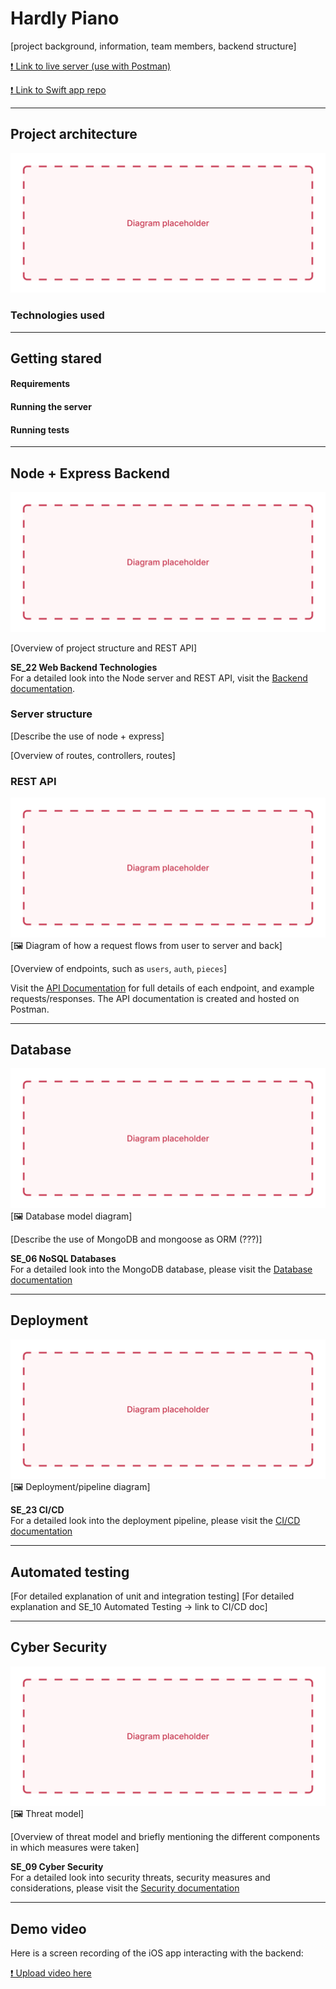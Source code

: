 # Hardly Piano

[project background, information, team members, backend structure]

[❗ Link to live server (use with Postman)](#)

[❗ Link to Swift app repo](#)

---

## Project architecture

![placeholder-name](./docs/img/placeholder.jpg)

### Technologies used

---

## Getting stared

#### Requirements

#### Running the server

#### Running tests

---

## Node + Express Backend

![placeholder-name](./docs/img/placeholder.jpg)

[Overview of project structure and REST API]

**SE_22 Web Backend Technologies**  
For a detailed look into the Node server and REST API, visit the [Backend documentation](./docs/Backend.md).

### Server structure

[Describe the use of node + express]

[Overview of routes, controllers, routes]

### REST API

![placeholder-name](./docs/img/placeholder.jpg)
[🖼 Diagram of how a request flows from user to server and back]

[Overview of endpoints, such as `users`, `auth`, `pieces`]

Visit the [API Documentation](#postman) for full details of each endpoint, and example requests/responses. The API documentation is created and hosted on Postman.

---

## Database

![placeholder-name](./docs/img/placeholder.jpg)
[🖼 Database model diagram]

[Describe the use of MongoDB and mongoose as ORM (???)]

**SE_06 NoSQL Databases**  
For a detailed look into the MongoDB database, please visit the [Database documentation](./docs/Database.md)

---

## Deployment

![placeholder-name](./docs/img/placeholder.jpg)
[🖼 Deployment/pipeline diagram]

**SE_23 CI/CD**  
For a detailed look into the deployment pipeline, please visit the [CI/CD documentation](./docs/CICD.md)

---

## Automated testing

[For detailed explanation of unit and integration testing]
[For detailed explanation and SE_10 Automated Testing -> link to CI/CD doc]

---

## Cyber Security

![placeholder-name](./docs/img/placeholder.jpg)
[🖼 Threat model]

[Overview of threat model and briefly mentioning the different components in which measures were taken]

**SE_09 Cyber Security**  
For a detailed look into security threats, security measures and considerations, please visit the [Security documentation](./docs/Security.md)

---

## Demo video

Here is a screen recording of the iOS app interacting with the backend:

[❗ Upload video here](#)
